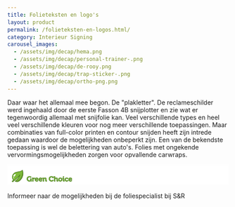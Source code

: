 ```yaml
---
title: Folieteksten en logo's
layout: product
permalink: /folieteksten-en-logos.html/
category: Interieur Signing
carousel_images:
  - /assets/img/decap/hema.png
  - /assets/img/decap/personal-trainer-.png
  - /assets/img/decap/de-rooy.png
  - /assets/img/decap/trap-sticker-.png
  - /assets/img/decap/ortho-png.png
---
```

Daar waar het allemaal mee begon. De "plakletter". De reclameschilder werd ingehaald door de eerste Fasson 4B snijplotter en zie wat er tegenwoordig allemaal met snijfolie kan. Veel verschillende types en heel veel verschillende kleuren voor nog meer verschillende toepassingen. Maar combinaties van full-color printen en contour snijden heeft zijn intrede gedaan waardoor de mogelijkheden onbeperkt zijn. Een van de bekendste toepassing is wel de belettering van auto's. Folies met ongekende vervormingsmogelijkheden zorgen voor opvallende carwraps. 

![](/assets/img/decap/blaadje-groen-2.png)

Informeer naar de mogelijkheden bij de foliespecialist bij S&R
